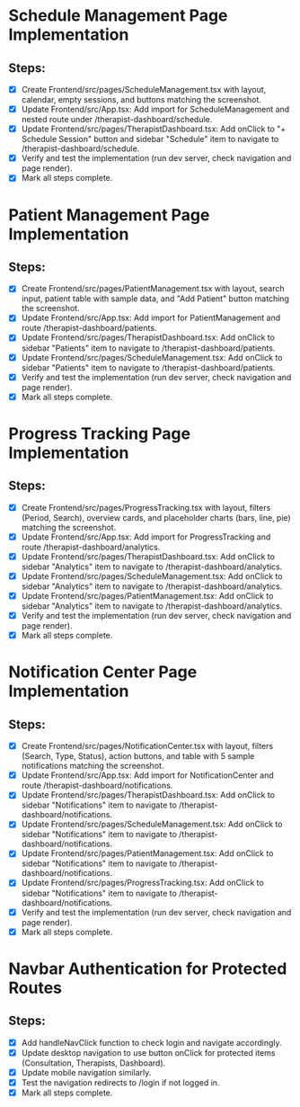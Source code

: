 # Schedule Management Page Implementation

## Steps:

- [x] Create Frontend/src/pages/ScheduleManagement.tsx with layout, calendar, empty sessions, and buttons matching the screenshot.
- [x] Update Frontend/src/App.tsx: Add import for ScheduleManagement and nested route under /therapist-dashboard/schedule.
- [x] Update Frontend/src/pages/TherapistDashboard.tsx: Add onClick to "+ Schedule Session" button and sidebar "Schedule" item to navigate to /therapist-dashboard/schedule.
- [x] Verify and test the implementation (run dev server, check navigation and page render).
- [x] Mark all steps complete.

# Patient Management Page Implementation

## Steps:

- [x] Create Frontend/src/pages/PatientManagement.tsx with layout, search input, patient table with sample data, and "Add Patient" button matching the screenshot.
- [x] Update Frontend/src/App.tsx: Add import for PatientManagement and route /therapist-dashboard/patients.
- [x] Update Frontend/src/pages/TherapistDashboard.tsx: Add onClick to sidebar "Patients" item to navigate to /therapist-dashboard/patients.
- [x] Update Frontend/src/pages/ScheduleManagement.tsx: Add onClick to sidebar "Patients" item to navigate to /therapist-dashboard/patients.
- [x] Verify and test the implementation (run dev server, check navigation and page render).
- [x] Mark all steps complete.

# Progress Tracking Page Implementation

## Steps:

- [x] Create Frontend/src/pages/ProgressTracking.tsx with layout, filters (Period, Search), overview cards, and placeholder charts (bars, line, pie) matching the screenshot.
- [x] Update Frontend/src/App.tsx: Add import for ProgressTracking and route /therapist-dashboard/analytics.
- [x] Update Frontend/src/pages/TherapistDashboard.tsx: Add onClick to sidebar "Analytics" item to navigate to /therapist-dashboard/analytics.
- [x] Update Frontend/src/pages/ScheduleManagement.tsx: Add onClick to sidebar "Analytics" item to navigate to /therapist-dashboard/analytics.
- [x] Update Frontend/src/pages/PatientManagement.tsx: Add onClick to sidebar "Analytics" item to navigate to /therapist-dashboard/analytics.
- [x] Verify and test the implementation (run dev server, check navigation and page render).
- [x] Mark all steps complete.

# Notification Center Page Implementation

## Steps:

- [x] Create Frontend/src/pages/NotificationCenter.tsx with layout, filters (Search, Type, Status), action buttons, and table with 5 sample notifications matching the screenshot.
- [x] Update Frontend/src/App.tsx: Add import for NotificationCenter and route /therapist-dashboard/notifications.
- [x] Update Frontend/src/pages/TherapistDashboard.tsx: Add onClick to sidebar "Notifications" item to navigate to /therapist-dashboard/notifications.
- [x] Update Frontend/src/pages/ScheduleManagement.tsx: Add onClick to sidebar "Notifications" item to navigate to /therapist-dashboard/notifications.
- [x] Update Frontend/src/pages/PatientManagement.tsx: Add onClick to sidebar "Notifications" item to navigate to /therapist-dashboard/notifications.
- [x] Update Frontend/src/pages/ProgressTracking.tsx: Add onClick to sidebar "Notifications" item to navigate to /therapist-dashboard/notifications.
- [x] Verify and test the implementation (run dev server, check navigation and page render).
- [x] Mark all steps complete.

# Navbar Authentication for Protected Routes

## Steps:

- [x] Add handleNavClick function to check login and navigate accordingly.
- [x] Update desktop navigation to use button onClick for protected items (Consultation, Therapists, Dashboard).
- [x] Update mobile navigation similarly.
- [x] Test the navigation redirects to /login if not logged in.
- [x] Mark all steps complete.

